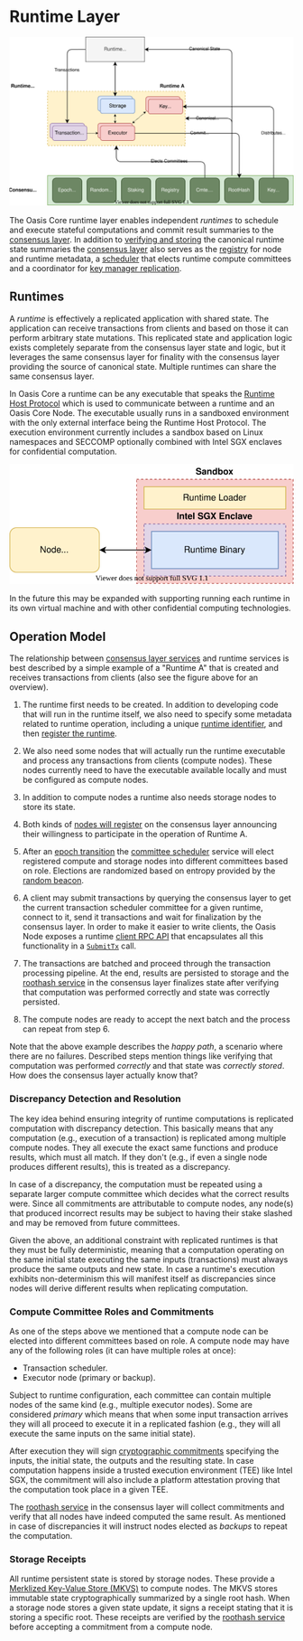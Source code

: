# Runtime Layer

![Runtime Layer](../images/oasis-core-runtime-details.svg)

The Oasis Core runtime layer enables independent _runtimes_ to schedule and
execute stateful computations and commit result summaries to the
[consensus layer]. In addition to [verifying and storing] the canonical runtime
state summaries the [consensus layer] also serves as the [registry] for node and
runtime metadata, a [scheduler] that elects runtime compute committees and a
coordinator for [key manager replication].

[consensus layer]: ../consensus/index.md
[verifying and storing]: ../consensus/roothash.md
[registry]: ../consensus/registry.md
[scheduler]: ../consensus/scheduler.md
[key manager replication]: ../consensus/keymanager.md

## Runtimes

A _runtime_ is effectively a replicated application with shared state. The
application can receive transactions from clients and based on those it can
perform arbitrary state mutations. This replicated state and application logic
exists completely separate from the consensus layer state and logic, but it
leverages the same consensus layer for finality with the consensus layer
providing the source of canonical state. Multiple runtimes can share the same
consensus layer.

In Oasis Core a runtime can be any executable that speaks the
[Runtime Host Protocol] which is used to communicate between a runtime and an
Oasis Core Node. The executable usually runs in a sandboxed environment with
the only external interface being the Runtime Host Protocol. The execution
environment currently includes a sandbox based on Linux namespaces and SECCOMP
optionally combined with Intel SGX enclaves for confidential computation.

![Runtime Execution](../images/oasis-core-runtime-execution.svg)

In the future this may be expanded with supporting running each runtime in its
own virtual machine and with other confidential computing technologies.

[Runtime Host Protocol]: runtime-host-protocol.md

## Operation Model

The relationship between [consensus layer services] and runtime services is best
described by a simple example of a "Runtime A" that is created and receives
transactions from clients (also see the figure above for an overview).

1. The runtime first needs to be created. In addition to developing code that
   will run in the runtime itself, we also need to specify some metadata related
   to runtime operation, including a unique [runtime identifier], and then
   [register the runtime].

1. We also need some nodes that will actually run the runtime executable and
   process any transactions from clients (compute nodes). These nodes currently
   need to have the executable available locally and must be configured as
   compute nodes.

1. In addition to compute nodes a runtime also needs storage nodes to store its
   state.

1. Both kinds of [nodes will register] on the consensus layer announcing their
   willingness to participate in the operation of Runtime A.

1. After an [epoch transition] the [committee scheduler] service will elect
   registered compute and storage nodes into different committees based on role.
   Elections are randomized based on entropy provided by the [random beacon].

1. A client may submit transactions by querying the consensus layer to get the
   current transaction scheduler committee for a given runtime, connect to it,
   send it transactions and wait for finalization by the consensus layer. In
   order to make it easier to write clients, the Oasis Node exposes a runtime
   [client RPC API] that encapsulates all this functionality in a [`SubmitTx`]
   call.

1. The transactions are batched and proceed through the transaction processing
   pipeline. At the end, results are persisted to storage and the
   [roothash service] in the consensus layer finalizes state after verifying
   that computation was performed correctly and state was correctly persisted.

1. The compute nodes are ready to accept the next batch and the process can
   repeat from step 6.

Note that the above example describes the _happy path_, a scenario where there
are no failures. Described steps mention things like verifying that computation
was performed _correctly_ and that state was _correctly stored_. How does the
consensus layer actually know that?

<!-- markdownlint-disable line-length -->
[consensus layer services]: ../consensus/index.md
[runtime identifier]: identifiers.md
[register the runtime]: ../consensus/registry.md#register-runtime
[nodes will register]: ../consensus/registry.md#register-node
[epoch transition]: ../consensus/epochtime.md
[committee scheduler]: ../consensus/scheduler.md
[random beacon]: ../consensus/beacon.md
[client RPC API]: ../oasis-node/rpc.md
[`SubmitTx`]: https://pkg.go.dev/github.com/oasisprotocol/oasis-core/go/runtime/client/api?tab=doc#RuntimeClient.SubmitTx
[roothash service]: ../consensus/roothash.md
<!-- markdownlint-enable line-length -->

### Discrepancy Detection and Resolution

The key idea behind ensuring integrity of runtime computations is replicated
computation with discrepancy detection. This basically means that any
computation (e.g., execution of a transaction) is replicated among multiple
compute nodes. They all execute the exact same functions and produce results,
which must all match. If they don't (e.g., if even a single node produces
different results), this is treated as a discrepancy.

In case of a discrepancy, the computation must be repeated using a separate
larger compute committee which decides what the correct results were. Since all
commitments are attributable to compute nodes, any node(s) that produced
incorrect results may be subject to having their stake slashed and may be
removed from future committees.

Given the above, an additional constraint with replicated runtimes is that they
must be fully deterministic, meaning that a computation operating on the same
initial state executing the same inputs (transactions) must always produce the
same outputs and new state. In case a runtime's execution exhibits
non-determinism this will manifest itself as discrepancies since nodes will
derive different results when replicating computation.

### Compute Committee Roles and Commitments

As one of the steps above we mentioned that a compute node can be elected into
different committees based on role. A compute node may have any of the following
roles (it can have multiple roles at once):

* Transaction scheduler.
* Executor node (primary or backup).

Subject to runtime configuration, each committee can contain multiple nodes of
the same kind (e.g., multiple executor nodes). Some are considered _primary_
which means that when some input transaction arrives they will all proceed to
execute it in a replicated fashion (e.g., they will all execute the same inputs
on the same initial state).

After execution they will sign [cryptographic commitments] specifying the
inputs, the initial state, the outputs and the resulting state. In case
computation happens inside a trusted execution environment (TEE) like Intel SGX,
the commitment will also include a platform attestation proving that the
computation took place in a given TEE.

The [roothash service] in the consensus layer will collect commitments and
verify that all nodes have indeed computed the same result. As mentioned in case
of discrepancies it will instruct nodes elected as _backups_ to repeat the
computation.

[cryptographic commitments]: ../../go/roothash/api/commitment

### Storage Receipts

All runtime persistent state is stored by storage nodes. These provide a
[Merklized Key-Value Store (MKVS)] to compute nodes. The MKVS stores immutable
state cryptographically summarized by a single root hash. When a storage node
stores a given state update, it signs a receipt stating that it is storing a
specific root. These receipts are verified by the [roothash service] before
accepting a commitment from a compute node.

[Merklized Key-Value Store (MKVS)]: ../mkvs.md
